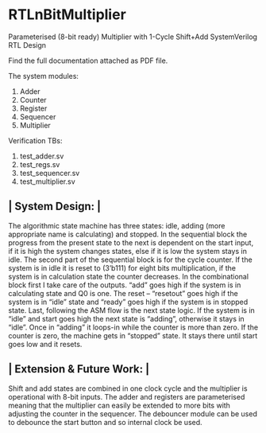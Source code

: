 # RTLnBitMultiplier
Parameterised (8-bit ready) Multiplier with 1-Cycle Shift+Add SystemVerilog RTL Design

Find the full documentation attached as PDF file.

The system modules:
  1.	Adder
  2.  Counter
  3.	Register
  4.	Sequencer
  5.  Multiplier
  
Verification TBs:
  1.  test_adder.sv
  2.  test_regs.sv
  3.  test_sequencer.sv
  4.  test_multiplier.sv
  
| System Design: |
-------------------
The algorithmic state machine has three states: idle, adding
(more appropriate name is calculating) and stopped.
In the sequential block the progress from the present state to the next
is dependent on the start input, if it is high the system changes states,
else if it is low the system stays in idle.
The second part of the sequential block is for the cycle counter.
If the system is in idle it is reset to (3’b111) for eight bits multiplication,
if the system is in calculation state the counter decreases.
In the combinational block first I take care of the outputs. “add” goes high
if the system is in calculating state and Q0 is one. The reset – “resetout”
goes high if the system is in “idle” state and “ready” goes high if the system is in stopped state.
Last, following the ASM flow is the next state logic. If the system is in “idle” and start goes high
the next state is “adding”, otherwise it stays in “idle”. Once in “adding” it loops-in
while the counter is more than zero. If the counter is zero, the machine gets in “stopped” state.
It stays there until start goes low and it resets.

| Extension & Future Work: |
---------------------------
Shift and add states are combined in one clock cycle and the multiplier is operational with 8-bit inputs.
The adder and registers are parameterised meaning that the multiplier can easily be extended to more bits
with adjusting the counter in the sequencer. The debouncer module can be used to debounce the start button
and so internal clock be used.
